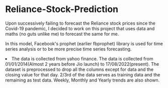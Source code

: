 # Reliance-Stock-Prediction
Upon successively failing to forecast the Reliance stock prices since the Covid-19 pandemic, I decided to work on this project that uses data and maths (no guts unlike me) to forecast the same for me.

In this model, Facebook's prophet (earlier fbprophet) library is used for time series analysis or to be more precise time series forecasting.
<li> The data is collected from yahoo finance.
The data is collected from 01/01/2014(Almost 2 years before Jio launch) to 17/08/2022(present).
The dataset is preprocessed to drop all the columns except for data and the closing value for that day.
2/3rd of the data serves as training data and the remaining as test data.
Weekly, Monthly and Yearly trends are also shown.
